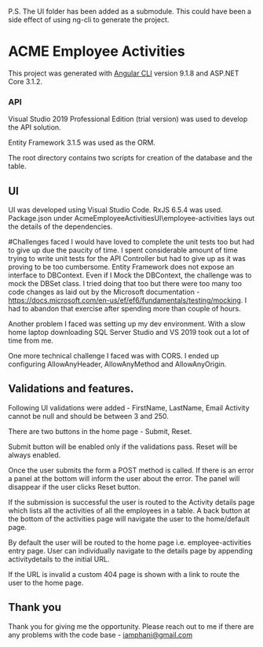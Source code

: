 P.S. The UI folder has been added as a submodule. This could have been a side effect of using ng-cli to generate the project.
# ACME Employee Activities

This project was generated with [Angular CLI](https://github.com/angular/angular-cli) version 9.1.8 and ASP.NET Core 3.1.2.


### API 

Visual Studio 2019 Professional Edition (trial version) was used to develop the API solution.

Entity Framework 3.1.5 was used as the ORM.

The root directory contains two scripts for creation of the database and the table.


## UI
UI was developed using Visual Studio Code. RxJS 6.5.4 was used.
Package.json under AcmeEmployeeActivitiesUI\employee-activities lays out the details of the dependencies.

#Challenges faced
I would have loved to complete the unit tests too but had to give up due the paucity of time. I spent considerable amount of time trying to write unit tests for the API Controller but had to give up
as it was proving to be too cumbersome. Entity Framework does not expose an interface to DBContext. Even if I Mock the DBContext, the challenge was to mock the DBSet class. I tried doing that too but
there were too many too code changes as laid out by the Microsoft documentation - https://docs.microsoft.com/en-us/ef/ef6/fundamentals/testing/mocking. I had to abandon that exercise after spending 
more than couple of hours.

Another problem I faced was setting up my dev environment. With a slow home laptop downloading SQL Server Studio and VS 2019 took out a lot of time from me.

One more technical challenge I faced was with CORS. I ended up configuring AllowAnyHeader, AllowAnyMethod and AllowAnyOrigin.

## Validations and features.

Following UI validations were added - FirstName, LastName, Email Activity cannot be null and should be between 3 and 250.
												
There are two buttons in the home page - Submit, Reset.

Submit button will be enabled only if the validations pass. Reset will be always enabled.

Once the user submits the form a POST method is called. If there is an error a panel at the bottom will inform the user about the error. The panel will disappear if the user clicks Reset button.

If the submission is successful the user is routed to the Activity details page which lists all the activities of all the employees in a table. A back button at the bottom of the activities page
will navigate the user to the home/default page. 

By default the user will be routed to the home page i.e. employee-activities entry page. User can individually navigate to the details page by appending activitydetails to the initial URL.

If the URL is invalid a custom 404 page is shown with a link to route the user to the home page.


## Thank you
Thank you for giving me the opportunity. Please reach out to me if there are any problems with the code base - iamphani@gmail.com



